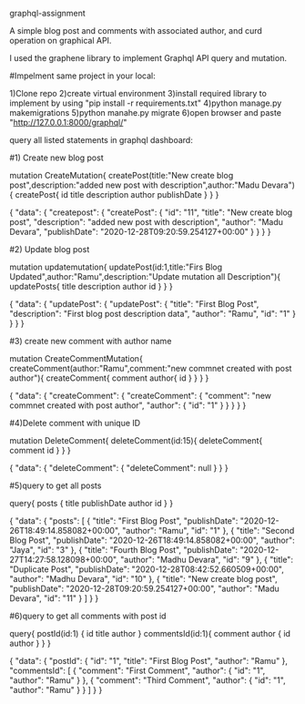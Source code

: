  graphql-assignment

A simple blog post and comments with associated author, and curd operation on graphical API.

I used the graphene library to implement Graphql API query and mutation.


#Impelment same project in your local:


1)Clone repo
2)create virtual environment
3)install required library to implement by using "pip install -r requirements.txt"
4)python manage.py makemigrations
5)python manahe.py migrate
6)open browser and paste "http://127.0.0.1:8000/graphql/"


query all listed statements in graphql dashboard:


#1) Create new blog post


 mutation CreateMutation{
  createPost(title:"New create blog post",description:"added new post with description",author:"Madu Devara"){
     createPost{
       id
       title
       description
       author
       publishDate
     }
   }
 }

<!-- o/p -->

{
  "data": {
    "createpost": {
      "createPost": {
        "id": "11",
        "title": "New create blog post",
        "description": "added new post with description",
        "author": "Madu Devara",
        "publishDate": "2020-12-28T09:20:59.254127+00:00"
      }
    }
  }
}


#2) Update blog post


 mutation updatemutation{
   updatePost(id:1,title:"Firs Blog Updated",author:"Ramu",description:"Update mutation all Description"){
     updatePosts{
       title
       description
       author
       id
     }
   }
 }


<!-- o/p -->


{
  "data": {
    "updatePost": {
      "updatePost": {
        "title": "First Blog Post",
        "description": "First blog post description data",
        "author": "Ramu",
        "id": "1"
      }
    }
  }
}


#3) create new  comment with author name 


 mutation CreateCommentMutation{
   createComment(author:"Ramu",comment:"new commnet created with post author"){
     createComment{
       comment
       author{
         id
       }
     }
     }
   }

<!-- o/p -->
{
  "data": {
    "createComment": {
      "createComment": {
        "comment": "new commnet created with post author",
        "author": {
          "id": "1"
        }
      }
    }
  }
}

#4)Delete comment with unique ID 


 mutation DeleteComment{
   deleteComment(id:15){
     deleteComment{
       comment
       id
     }
   }
   }

<!-- o/p -->
{
  "data": {
    "deleteComment": {
      "deleteComment": null
    }
  }
}

#5)query to get all posts


 query{
   posts {
     title
     publishDate
     author
     id
   }
 }

<!-- o/p -->
{
  "data": {
    "posts": [
      {
        "title": "First Blog Post",
        "publishDate": "2020-12-26T18:49:14.858082+00:00",
        "author": "Ramu",
        "id": "1"
      },
      {
        "title": "Second Blog Post",
        "publishDate": "2020-12-26T18:49:14.858082+00:00",
        "author": "Jaya",
        "id": "3"
      },
      {
        "title": "Fourth Blog Post",
        "publishDate": "2020-12-27T14:27:58.128098+00:00",
        "author": "Madhu Devara",
        "id": "9"
      },
      {
        "title": "Duplicate Post",
        "publishDate": "2020-12-28T08:42:52.660509+00:00",
        "author": "Madhu Devara",
        "id": "10"
      },
      {
        "title": "New create blog post",
        "publishDate": "2020-12-28T09:20:59.254127+00:00",
        "author": "Madu Devara",
        "id": "11"
      }
    ]
  }
}

#6)query to get all comments with post id


 query{
   postId(id:1) {
     id
     title
     author
   }
   commentsId(id:1){
     comment
     author {
       id
       author
     }
   }
 }

<!-- o/p -->
{
  "data": {
    "postId": {
      "id": "1",
      "title": "First Blog Post",
      "author": "Ramu"
    },
    "commentsId": [
      {
        "comment": "First Comment",
        "author": {
          "id": "1",
          "author": "Ramu"
        }
      },
      {
        "comment": "Third Comment",
        "author": {
          "id": "1",
          "author": "Ramu"
        }
      }
    ]
  }
}





